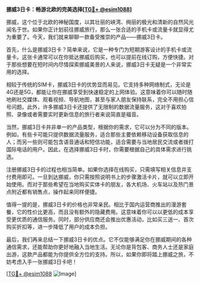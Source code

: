 **挪威3日卡：畅游北欧的完美选择[[TG💪+ @esim1088](https://t.me/s/esim1088)]**

挪威，这个位于北欧的神秘国度，以其壮丽的峡湾、绚丽的极光和清新的自然风光闻名于世。如果你正计划前往挪威旅行，那么一张合适的手机卡或流量卡就显得尤为重要了。今天，我们就来聊聊一款备受推崇的产品——挪威3日卡。

首先，什么是挪威3日卡？简单来说，它是一种专门为短期游客设计的手机卡或流量卡。这张卡通常可以在你抵达挪威后购买，也可以提前在线订购，方便快捷。对于那些想要在短时间内尽情探索挪威美景的人来说，挪威3日卡无疑是一个非常实用的选择。

相较于传统的SIM卡，挪威3日卡的优势显而易见。它支持多种网络制式，无论是4G还是5G，都能让你在挪威享受到快速稳定的上网体验。这意味着你可以随时随地刷社交媒体、观看视频、导航地图，甚至与家人朋友保持联系，完全不用担心信号问题。此外，许多挪威3日卡还提供了无限制的数据流量服务，这对于喜欢拍照、录像或者需要实时更新信息的旅行者来说简直是福音。

当然，挪威3日卡并非单一的产品类型，根据你的需求，它可以分为不同的版本。例如，有些卡可能只提供数据流量服务，适合那些主要依赖移动设备获取信息的人；而另一些则可能包含语音通话和短信功能，适合需要与当地居民交流或者拨打国际电话的用户。因此，在选择挪威3日卡时，你需要根据自己的具体需求进行挑选。

注册挪威3日卡的过程也相当简单。如果你选择在线购买，只需填写相关信息并支付费用即可。一旦到达挪威，你只需按照说明书上的步骤激活卡片，就可以立即开始使用。而对于那些希望在当地购买实体卡的朋友，各大机场、火车站以及热门景点附近都有销售点，操作起来同样便捷。

值得一提的是，挪威3日卡的价格也非常亲民。相比于国内运营商推出的漫游套餐，它的性价比更高，而且没有额外的隐藏费用。这意味着你可以以更低的成本享受更优质的通信服务。同时，部分供应商还会推出优惠活动，比如买三送一、首次购买折扣等，进一步降低了用户的成本负担。

最后，我们再来总结一下挪威3日卡的优点。它不仅能够满足你在挪威期间的各种通信需求，还能帮助你更好地融入当地生活。无论你是背包客、商务人士还是家庭出游，这款产品都能为你提供全方位的支持。所以，如果你即将踏上挪威之旅，不妨考虑入手一张挪威3日卡吧！

[[TG💪+ @esim1088](https://t.me/s/esim1088) ![Image](https://i.postimg.cc/4NQfJmqS/Snipaste-2025-05-13-00-14-12.png)]